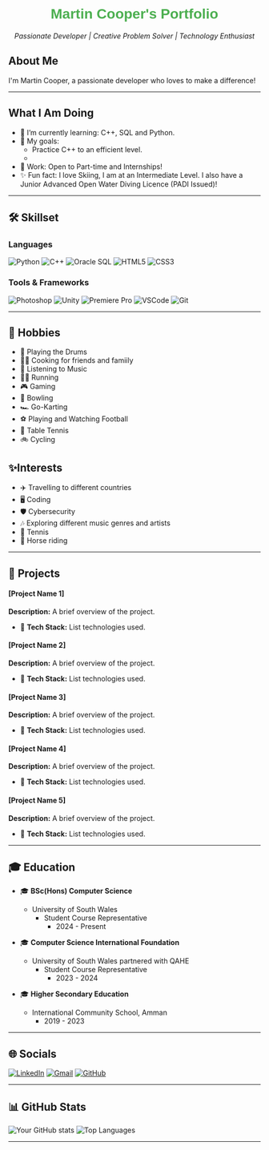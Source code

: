 <div align="center">
  <h1 style="color:#4CAF50; font-family:Arial;">Martin Cooper's Portfolio</h1>
  <p><em>Passionate Developer | Creative Problem Solver | Technology Enthusiast</em></p>
</div>


## About Me

I'm Martin Cooper, a passionate developer who loves to make a difference! 

---

## What I Am Doing

- 🌱 I’m currently learning: C++, SQL and Python.
- 🎯 My goals:
  - Practice C++ to an efficient level.
  - 
- 💼 Work: Open to Part-time and Internships!
- ✨ Fun fact: I love Skiing, I am at an Intermediate Level. I also have a Junior Advanced Open Water Diving Licence (PADI Issued)!

---

## 🛠️ Skillset

### Languages
![Python](https://img.shields.io/badge/Python-3776AB?style=for-the-badge&logo=python&logoColor=white)
![C++](https://img.shields.io/badge/C++-00599C?style=for-the-badge&logo=c%2B%2B&logoColor=white)
![Oracle SQL](https://img.shields.io/badge/Oracle_SQL-F80000?style=for-the-badge&logo=oracle&logoColor=white)
![HTML5](https://img.shields.io/badge/HTML5-E34F26?style=for-the-badge&logo=html5&logoColor=white)
![CSS3](https://img.shields.io/badge/CSS3-1572B6?style=for-the-badge&logo=css3&logoColor=white)

### Tools & Frameworks
![Photoshop](https://img.shields.io/badge/Photoshop-31A8FF?style=for-the-badge&logo=adobephotoshop&logoColor=white)
![Unity](https://img.shields.io/badge/Unity-000000?style=for-the-badge&logo=unity&logoColor=white)
![Premiere Pro](https://img.shields.io/badge/Premiere_Pro-9999FF?style=for-the-badge&logo=adobepremierepro&logoColor=white)
![VSCode](https://img.shields.io/badge/VSCode-007ACC?style=for-the-badge&logo=visualstudiocode&logoColor=white)
![Git](https://img.shields.io/badge/Git-F05032?style=for-the-badge&logo=git&logoColor=white)

---

## 🌱 Hobbies

- 🥁 Playing the Drums
- 👨‍🍳 Cooking for friends and famiily
- 🎵 Listening to Music
- 🏃‍♂️ Running
- 🎮 Gaming
- 🎳 Bowling
- 🏎️ Go-Karting
- ⚽ Playing and Watching Football
- 🏓 Table Tennis
- 🚲 Cycling

## ✨Interests

- ✈️ Travelling to different countries
- 🖥️ Coding
- 🛡️ Cybersecurity
- 🎶 Exploring different music genres and artists
- 🎾 Tennis
- 🐎 Horse riding


---

## 📂 Projects 

#### [Project Name 1]
**Description:** A brief overview of the project.
- 🔧 **Tech Stack:** List technologies used.

#### [Project Name 2]
**Description:** A brief overview of the project.
- 🔧 **Tech Stack:** List technologies used.

#### [Project Name 3]
**Description:** A brief overview of the project.
- 🔧 **Tech Stack:** List technologies used.

#### [Project Name 4]
**Description:** A brief overview of the project.
- 🔧 **Tech Stack:** List technologies used.
  
#### [Project Name 5]
**Description:** A brief overview of the project.
- 🔧 **Tech Stack:** List technologies used.



---

## 🎓 Education

- 🎓 **BSc(Hons) Computer Science**
  - University of South Wales
    - Student Course Representative
      - 2024 - Present
    
- 🎓 **Computer Science International Foundation**
  - University of South Wales partnered with QAHE
    - Student Course Representative
      - 2023 - 2024
    
- 🎓 **Higher Secondary Education**
  - International Community School, Amman
    - 2019 - 2023


---

## 🌐 Socials

[![LinkedIn](https://img.shields.io/badge/LinkedIn-0A66C2?style=for-the-badge&logo=linkedin&logoColor=white)](https://linkedin.com/in/martin-c5)
[![Gmail](https://img.shields.io/badge/Gmail-D14836?style=for-the-badge&logo=gmail&logoColor=white)](mailto:martin.a.cooper.05@gmail.com)
[![GitHub](https://img.shields.io/badge/GitHub-181717?style=for-the-badge&logo=github&logoColor=white)](https://github.com/martinc5)

---

## 📊 GitHub Stats

![Your GitHub stats](https://github-readme-stats.vercel.app/api?username=martinc5&show_icons=true&theme=radical)
![Top Languages](https://github-readme-stats.vercel.app/api/top-langs/?username=martinc5&layout=compact&theme=radical)

---
